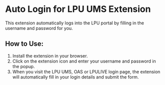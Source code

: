 # Auto Login for LPU UMS Extension

This extension automatically logs into the LPU portal by filling in the username and password for you.

## How to Use:
1. Install the extension in your browser.
2. Click on the extension icon and enter your username and password in the popup.
3. When you visit the LPU UMS, OAS or LPULIVE login page, the extension will automatically fill in your login details and submit the form.
